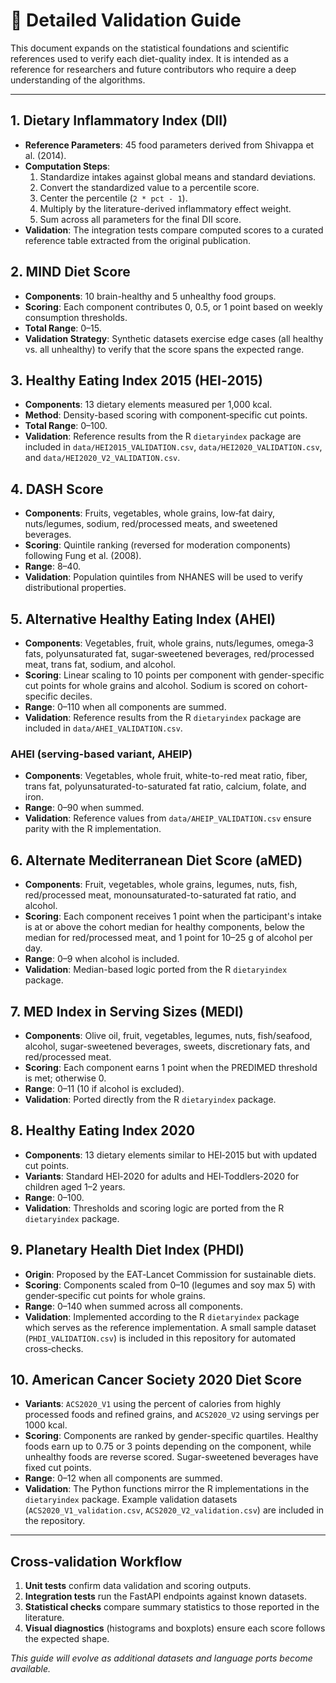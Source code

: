 # 🔬 Detailed Validation Guide

This document expands on the statistical foundations and scientific references used to verify each diet-quality index.
It is intended as a reference for researchers and future contributors who require a deep understanding of the algorithms.

---

## 1. Dietary Inflammatory Index (DII)

- **Reference Parameters**: 45 food parameters derived from Shivappa et al. (2014).
- **Computation Steps**:
  1. Standardize intakes against global means and standard deviations.
  2. Convert the standardized value to a percentile score.
  3. Center the percentile (`2 * pct - 1`).
  4. Multiply by the literature-derived inflammatory effect weight.
  5. Sum across all parameters for the final DII score.
- **Validation**: The integration tests compare computed scores to a curated reference table extracted from the original publication.

## 2. MIND Diet Score

- **Components**: 10 brain-healthy and 5 unhealthy food groups.
- **Scoring**: Each component contributes 0, 0.5, or 1 point based on weekly consumption thresholds.
- **Total Range**: 0–15.
- **Validation Strategy**: Synthetic datasets exercise edge cases (all healthy vs. all unhealthy) to verify that the score spans the expected range.

## 3. Healthy Eating Index 2015 (HEI‑2015)

- **Components**: 13 dietary elements measured per 1,000 kcal.
- **Method**: Density-based scoring with component‑specific cut points.
- **Total Range**: 0–100.
- **Validation**: Reference results from the R `dietaryindex` package are included
  in `data/HEI2015_VALIDATION.csv`, `data/HEI2020_VALIDATION.csv`, and
  `data/HEI2020_V2_VALIDATION.csv`.

## 4. DASH Score

- **Components**: Fruits, vegetables, whole grains, low‑fat dairy, nuts/legumes, sodium, red/processed meats, and sweetened beverages.
- **Scoring**: Quintile ranking (reversed for moderation components) following Fung et al. (2008).
- **Range**: 8–40.
- **Validation**: Population quintiles from NHANES will be used to verify distributional properties.

## 5. Alternative Healthy Eating Index (AHEI)

- **Components**: Vegetables, fruit, whole grains, nuts/legumes, omega‑3 fats, polyunsaturated fat, sugar‑sweetened beverages, red/processed meat, trans fat, sodium, and alcohol.
- **Scoring**: Linear scaling to 10 points per component with gender-specific cut points for whole grains and alcohol. Sodium is scored on cohort-specific deciles.
- **Range**: 0–110 when all components are summed.
- **Validation**: Reference results from the R `dietaryindex` package are included in `data/AHEI_VALIDATION.csv`.

### AHEI (serving-based variant, AHEIP)

- **Components**: Vegetables, whole fruit, white-to-red meat ratio, fiber, trans fat, polyunsaturated-to-saturated fat ratio, calcium, folate, and iron.
- **Range**: 0–90 when summed.
- **Validation**: Reference values from `data/AHEIP_VALIDATION.csv` ensure parity with the R implementation.
## 6. Alternate Mediterranean Diet Score (aMED)

- **Components**: Fruit, vegetables, whole grains, legumes, nuts, fish, red/processed meat, monounsaturated-to-saturated fat ratio, and alcohol.
- **Scoring**: Each component receives 1 point when the participant's intake is at or above the cohort median for healthy components, below the median for red/processed meat, and 1 point for 10–25 g of alcohol per day.
- **Range**: 0–9 when alcohol is included.
- **Validation**: Median-based logic ported from the R `dietaryindex` package.

## 7. MED Index in Serving Sizes (MEDI)

- **Components**: Olive oil, fruit, vegetables, legumes, nuts, fish/seafood, alcohol,
  sugar-sweetened beverages, sweets, discretionary fats, and red/processed meat.
- **Scoring**: Each component earns 1 point when the PREDIMED threshold is met; otherwise 0.
- **Range**: 0–11 (10 if alcohol is excluded).
- **Validation**: Ported directly from the R `dietaryindex` package.


## 8. Healthy Eating Index 2020

- **Components**: 13 dietary elements similar to HEI‑2015 but with updated cut points.
- **Variants**: Standard HEI‑2020 for adults and HEI‑Toddlers‑2020 for children aged 1–2 years.
- **Range**: 0–100.
- **Validation**: Thresholds and scoring logic are ported from the R `dietaryindex` package.

## 9. Planetary Health Diet Index (PHDI)

- **Origin**: Proposed by the EAT‑Lancet Commission for sustainable diets.
- **Scoring**: Components scaled from 0–10 (legumes and soy max 5) with gender‑specific cut points for whole grains.
- **Range**: 0–140 when summed across all components.
- **Validation**: Implemented according to the R `dietaryindex` package which
  serves as the reference implementation. A small sample dataset
  (`PHDI_VALIDATION.csv`) is included in this repository for automated
  cross‑checks.

## 10. American Cancer Society 2020 Diet Score

- **Variants**: `ACS2020_V1` using the percent of calories from highly processed foods and refined grains, and `ACS2020_V2` using servings per 1000 kcal.
- **Scoring**: Components are ranked by gender-specific quartiles. Healthy foods earn up to 0.75 or 3 points depending on the component, while unhealthy foods are reverse scored. Sugar-sweetened beverages have fixed cut points.
- **Range**: 0–12 when all components are summed.
- **Validation**: The Python functions mirror the R implementations in the `dietaryindex` package. Example validation datasets (`ACS2020_V1_validation.csv`, `ACS2020_V2_validation.csv`) are included in the repository.

---

## Cross‑validation Workflow

1. **Unit tests** confirm data validation and scoring outputs.
2. **Integration tests** run the FastAPI endpoints against known datasets.
3. **Statistical checks** compare summary statistics to those reported in the literature.
4. **Visual diagnostics** (histograms and boxplots) ensure each score follows the expected shape.

_This guide will evolve as additional datasets and language ports become available._
